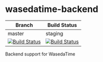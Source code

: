 # wasedatime-backend

Branch | Build Status
--- | --- 
master | staging
[![Build Status](https://travis-ci.com/wasedatime/wasedatime-backend.svg?branch=master)](https://travis-ci.com/wasedatime/wasedatime-backend) | [![Build Status](https://travis-ci.com/wasedatime/wasedatime-backend.svg?branch=staging)](https://travis-ci.com/wasedatime/wasedatime-backend)

Backend support for WasedaTime
